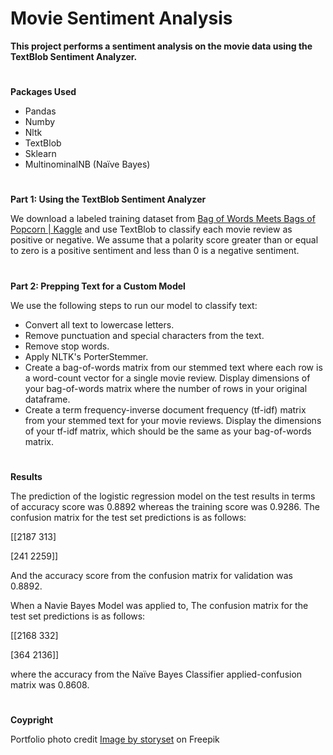 # Movie Sentiment Analysis

**This project performs a sentiment analysis on the movie data using the TextBlob Sentiment Analyzer.**

#
**Packages Used**

- Pandas
- Numby
- Nltk
- TextBlob
- Sklearn
- MultinominalNB (Naïve Bayes)

#
**Part 1: Using the TextBlob Sentiment Analyzer**

We download a labeled training dataset from [Bag of Words Meets Bags of Popcorn | Kaggle](https://www.kaggle.com/c/word2vec-nlp-tutorial/data) and use TextBlob to classify each movie review as positive or negative. We assume that a polarity score greater than or equal to zero is a positive sentiment and less than 0 is a negative sentiment.

#
**Part 2: Prepping Text for a Custom Model**

We use the following steps to run our model to classify text:

- Convert all text to lowercase letters.
- Remove punctuation and special characters from the text.
- Remove stop words.
- Apply NLTK's PorterStemmer.
- Create a bag-of-words matrix from our stemmed text where each row is a word-count vector for a single movie review. Display dimensions of your bag-of-words matrix where the number of rows in your original dataframe.
- Create a term frequency-inverse document frequency (tf-idf) matrix from your stemmed text for your movie reviews. Display the dimensions of your tf-idf matrix, which should be the same as your bag-of-words matrix.

#
**Results**

The prediction of the logistic regression model on the test results in terms of accuracy score was 0.8892 whereas the training score was 0.9286. The confusion matrix for the test set predictions is as follows:

[[2187 313]

[241 2259]]

And the accuracy score from the confusion matrix for validation was 0.8892.

When a Navie Bayes Model was applied to, The confusion matrix for the test set predictions is as follows:

[[2168 332]

[364 2136]]

where the accuracy from the Naïve Bayes Classifier applied-confusion matrix was 0.8608.

# 
**Coypright**

Portfolio photo credit <a href="https://www.freepik.com/free-vector/customer-feedback-concept-illustration_17195472.htm#query=sentiment%20analysis&position=5&from_view=keyword&track=ais">Image by storyset</a> on Freepik
